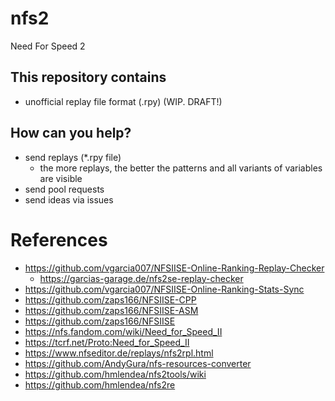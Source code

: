# nfs2
Need For Speed 2

## This repository contains
  - unofficial replay file format (.rpy) (WIP. DRAFT!)
## How can you help?
- send replays (*.rpy file)
  - the more replays, the better the patterns and all variants of variables are visible
- send pool requests
- send ideas via issues

# References
- https://github.com/vgarcia007/NFSIISE-Online-Ranking-Replay-Checker
  - https://garcias-garage.de/nfs2se-replay-checker
- https://github.com/vgarcia007/NFSIISE-Online-Ranking-Stats-Sync
- https://github.com/zaps166/NFSIISE-CPP
- https://github.com/zaps166/NFSIISE-ASM
- https://github.com/zaps166/NFSIISE
- https://nfs.fandom.com/wiki/Need_for_Speed_II
- https://tcrf.net/Proto:Need_for_Speed_II
- https://www.nfseditor.de/replays/nfs2rpl.html
- https://github.com/AndyGura/nfs-resources-converter
- https://github.com/hmlendea/nfs2tools/wiki
- https://github.com/hmlendea/nfs2re
